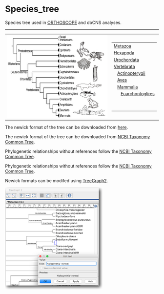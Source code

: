 # Species_tree
 Species tree used in [ORTHOSCOPE](https://github.com/jun-inoue/orthoscope) and dbCNS analyses.

---

<table width="200" border="0">
  <tbody>
    <tr>
      <td><img src="images/SpeciesTree.jpg" width="422" height="273" alt=""/></td>
      <td><table width="200" border="0">
        <tbody>
          <tr>
            <td><a href="https://github.com/jun-inoue/Species_tree/tree/master/images/SpeciesTree_Metazoa.pdf">Metazoa</a></td>
          </tr>
          <tr>
            <td><a href="https://github.com/jun-inoue/Species_tree/raw/master/images/SpeciesTree_Hexapoda.pdf">Hexapoda</a></td>
          </tr>
          <tr>
            <td><a href="https://github.com/jun-inoue/Species_tree/raw/master/images/SpeciesTree_Urochordata.pdf">Urochordata</a></td>
          </tr>
          <tr>
            <td><a href="https://github.com/jun-inoue/Species_tree/raw/master/images/SpeciesTree_Vertebrata.pdf">Vertebrata</a></td>
          </tr>
          <tr>
            <td>&nbsp;&nbsp;&nbsp;<a href="https://github.com/jun-inoue/Species_tree/raw/master/images/SpeciesTree_Actinopterygii.pdf">Actinopterygii</a></td>
          </tr>
          <tr>
            <td>&nbsp;&nbsp;&nbsp;<a href="https://github.com/jun-inoue/Species_tree/raw/master/images/SpeciesTree_Aves.pdf">Aves</a></td>
          </tr>
          <tr>
            <td>&nbsp;&nbsp;&nbsp;<a href="https://github.com/jun-inoue/Species_tree/raw/master/images/SpeciesTree_Mammalia.pdf">Mammalia</a></td>
          </tr>
          <tr>
            <td>&nbsp;&nbsp;&nbsp;&nbsp;&nbsp;&nbsp;<a href="https://github.com/jun-inoue/Species_tree/raw/master/images/SpeciesTree_Euarchontoglires.pdf">Euarchontoglires</a></td>
          </tr>
          <tr>
            <td>&nbsp;</td>
          </tr>
          <tr>
            <td>&nbsp;</td>
          </tr>
        </tbody>
      </table></td>
    </tr>
  </tbody>
</table>

The newick format of the tree can be downloaded from [here](https://fish-evol.unit.oist.jp/Species_tree/examples/SpeciesTreeHypothesis.tre).

The newick format of the tree can be downloaded from [NCBI Taxonomy Common Tree](https://www.ncbi.nlm.nih.gov/Taxonomy/CommonTree/wwwcmt.cgi).

Phylogenetic relationships without references follow the [NCBI Taxonomy Common Tree](https://www.ncbi.nlm.nih.gov/Taxonomy/CommonTree/wwwcmt.cgi).

Phylogenetic relationships without references follow the [NCBI Taxonomy Common Tree](https://www.ncbi.nlm.nih.gov/Taxonomy/CommonTree/wwwcmt.cgi).

Newick formats can be modifed using [TreeGraph2](http://treegraph.bioinfweb.info/).

![treegraph2](images/treeGraph2.jpg)



<br />
<br />  
